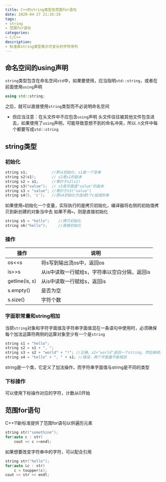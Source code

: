 ```yaml
---
title: C++的string类型及范围for语句
date: 2020-04-27 21:35:19
tags:
- string
- 范围for语句
categories:
- C/C++
description:
- 标准库string类型表示可变长的字符序列
---
```


<!--more-->

## 命名空间的using声明
`string`类型包含在命名空间`std`中，如果要使用，应当指明`std::string`，或者在前面使用`using`声明
```cpp
using std::string;
```

之后，就可以直接使用`string`类型而不必说明命名空间

* 但应当注意：在头文件中不应包含`using`声明
头文件往往被其他文件包含进去，如果使用了`using`声明，可能导致意想不到的命名冲突，所以`.h`文件中每个都要写成`std::string`

## string类型

### 初始化
```cpp
string s1;           //默认初始化，s1是一个空串
string s2(s1);       // s2是s1的副本
string s2 = s1;      //等价于s2(s1)
string s3("value");  // s3是字面值"value"的副本
string s3 = "value"; //等价于s3("value")
string s4(5, 'c');   //把s4初始化为连续5个c组成的串
```


如果使用`=`初始化一个变量，实际执行的是拷贝初始化，编译器将右侧的初始值拷贝到新创建的对象当中去
如果不用`=`，则是直接初始化
```cpp
string s5 = "hello";    //拷贝初始化
string s6("hello");     //直接初始化
```

### 操作

| 操作           | 说明                                          |
|----------------|-----------------------------------------------|
| os<<s          | 将s写到输出流os中，返回os                     |
| is>>s          | 从is中读取一行赋给s，字符串以空白分隔，返回is |
| getline(is, s) | 从is中读取一行赋给s，返回is                   |
| s.empty()      | 是否为空                                      |
| s.size()       | 字符个数                                      |

### 字面职常量和string相加
当把`string`对象和字符字面值及字符串字面值混在一条语句中使用时，必须确保每个加法运算符两侧的运算对象至少有一个是`string`
```cpp
string s1 = "hello";
string s2 = s1 + ", ";
string s3 = s2 + "world" + "!"; //正确，s2+"world"返回一个string，然后继续相加
string s4 = "hello" + ", " + s1; //错误，两个字面量不能相加
```

string是一个类，它定义了加法操作，而字符串字面值与string是不同的类型

### 下标操作
可以使用下标操作对应的字符，计数从0开始


## 范围for语句
C++11新标准提供了范围for语句以供遍历元素
```cpp
string str("somethine");
for(auto c : str)
    cout << c <<endl;
```

如果想要改变字符串中的字符，可以配合引用
```cpp
string str("hello");
for(auto &c : str)
    c = toupper(c);
cout << str << endl;
```


